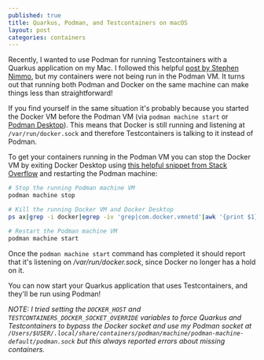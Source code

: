 ```yaml
---
published: true
title: Quarkus, Podman, and Testcontainers on macOS
layout: post
categories: containers
---
```


Recently, I wanted to use Podman for running Testcontainers with a Quarkus application on my Mac. I followed this helpful [post by Stephen Nimmo](https://stephennimmo.com/using-podman-with-quarkus-and-testcontainers-on-macos/), but my containers were not being run in the Podman VM. It turns out that running both Podman and Docker on the same machine can make things less than straightforward!

If you find yourself in the same situation it's probably because you started the Docker VM before the Podman VM (via `podman machine start` or [Podman Desktop](https://podman-desktop.io/)). This means that Docker is still running and listening at `/var/run/docker.sock` and therefore Testcontainers is talking to it instead of Podman. 

To get your containers running in the Podman VM you can stop the Docker VM by exiting Docker Desktop using [this helpful snippet from Stack Overflow](https://stackoverflow.com/a/68549332) and restarting the Podman machine:

```bash
# Stop the running Podman machine VM
podman machine stop

# Kill the running Docker VM and Docker Desktop
ps ax|grep -i docker|egrep -iv 'grep|com.docker.vmnetd'|awk '{print $1}'|xargs kill

# Restart the Podman machine VM
podman machine start
```

Once the `podman machine start` command has completed it should report that it's listening on */var/run/docker.sock*, since Docker no longer has a hold on it.

You can now start your Quarkus application that uses Testcontainers, and they'll be run using Podman!

*NOTE: I tried setting the `DOCKER_HOST` and `TESTCONTAINERS_DOCKER_SOCKET_OVERRIDE` variables to force Quarkus and Testcontainers to bypass the Docker socket and use my Podman socket at `/Users/$USER/.local/share/containers/podman/machine/podman-machine-default/podman.sock` but this always reported errors about missing containers.*

